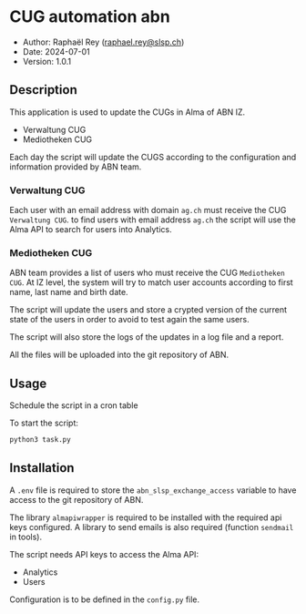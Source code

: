 # CUG automation abn
* Author: Raphaël Rey (raphael.rey@slsp.ch)
* Date: 2024-07-01
* Version: 1.0.1

## Description
This application is used to update the CUGs in Alma of ABN IZ.
* Verwaltung CUG
* Mediotheken CUG

Each day the script will update the CUGS according to
the configuration and information provided by ABN team.

### Verwaltung CUG
Each user with an email address with domain `ag.ch` must receive the CUG `Verwaltung CUG`.
to find users with email address `ag.ch` the script will use the Alma API to search for
users into Analytics.

### Mediotheken CUG
ABN team provides a list of users who must receive the CUG `Mediotheken CUG`. At IZ level,
the system will try to match user accounts according to first name, last name and birth date.

The script will update the users and store a crypted version of the current state of the users
in order to avoid to test again the same users.

The script will also store the logs of the updates in a log file and a report.

All the files will be uploaded into the git repository of ABN.

## Usage
Schedule the script in a cron table

To start the script:
```bash
python3 task.py
```

## Installation
A `.env` file is required to store the `abn_slsp_exchange_access` variable to have access to the git
repository of ABN.

The library `almapiwrapper` is required to be installed with the required api keys configured.
A library to send emails is also required (function `sendmail` in tools).

The script needs API keys to access the Alma API:
* Analytics
* Users

Configuration is to be defined in the `config.py` file.


